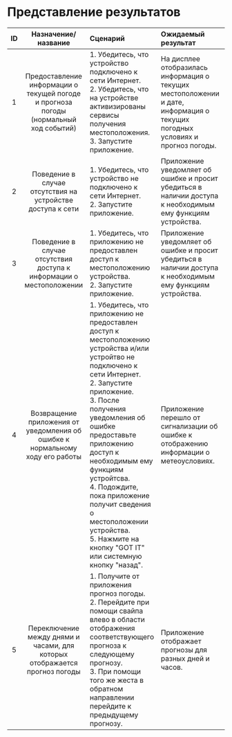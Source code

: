 # Представление результатов

| ID | Назначение/название | Сценарий | Ожидаемый результат | Фактический результат | Оценка |
|:---:|:---:|:---|:---|:---|:---|
| 1 | Предоставление информации о текущей погоде и прогноза погоды (нормальный ход событий)  | 1. Убедитесь, что устройство подключено к сети Интернет.<br> 2. Убедитесь, что на устройстве активизированы сервисы получения местоположения.<br> 3. Запустите приложение.| На дисплее отобразилась информация о текущих местоположении и дате, информация о текущих погодных условиях и прогноз погоды. |Приложение отобразило информацию  о текущей погоде и прогноз погоды|Тест пройден|
| 2 | Поведение в случае отсутствия на устройстве доступа к сети | 1. Убедитесь, что устройство не подключено к сети Интернет.<br> 2. Запустите приложение.| Приложение уведомляет об ошибке и просит убедиться в наличии доступа к необходимым ему функциям устройства. |Приложение сообщило об ошибке|тест пройден|
| 3 | Поведение в случае отсутствия доступа к информации о местоположении | 1. Убедитесь, что приложению не предоставлен доступ к местоположению устройства.<br> 2. Запустите приложение.| Приложение уведомляет об ошибке и просит убедиться в наличии доступа к необходимым ему функциям устройства. |Приложение уведомило об ошибке|Тест пройден|
| 4 | Возвращение приложения от уведомления об ошибке к нормальному ходу его работы | 1. Убедитесь, что приложению не предоставлен доступ к местоположению устройства и/или устройтво не подключено к сети Интернет.<br> 2. Запустите приложение.<br> 3. После получения уведомления об ошибке предоставьте приложению доступ к необходимым ему функциям устройтсва.<br> 4. Подождите, пока приложение получит сведения о местоположении устройства.<br> 5. Нажмите на кнопку "GOT IT" или системную кнопку "назад".| Приложение перешло от сигнализации об ошибке к отображению информации о метеоусловиях. |Приложение отобразило информацию и текущей погоде и прогноз погоды|Тест пройден|
| 5 | Переключение между днями и часами, для которых отображается прогноз погоды| 1. Получите от приложения прогноз погоды.<br> 2. Перейдите при помощи свайпа влево в области отображения соответствующего прогноза к следующему прогнозу.<br> 3. При помощи того же жеста в обратном направлении перейдите к предыдущему прогнозу.| Приложение отображает прогнозы для разных дней и часов.|Приложение отображает разные прогнозы|Тест пройден|

